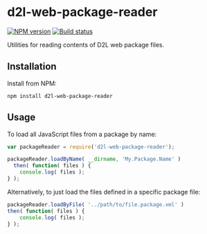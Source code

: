 # d2l-web-package-reader
[![NPM version][npm-image]][npm-url]
[![Build status][ci-image]][ci-url]

Utilities for reading contents of D2L web package files.

## Installation

Install from NPM:
```shell
npm install d2l-web-package-reader
```

## Usage

To load all JavaScript files from a package by name:

```javascript
var packageReader = require('d2l-web-package-reader');

packageReader.loadByName( __dirname, 'My.Package.Name' )
  then( function( files ) {
	console.log( files );
} );
```

Alternatively, to just load the files defined in a specific package file:

```javascript
packageReader.loadByFile( '../path/to/file.package.xml' )
then( function( files ) {
	console.log( files );
} );
```

[npm-url]: https://npmjs.org/package/web-package-reader
[npm-image]: https://badge.fury.io/js/web-package-reader.png
[ci-image]: https://travis-ci.org/Desire2Learn-Valence/web-package-reader.svg?branch=master
[ci-url]: https://travis-ci.org/Desire2Learn-Valence/web-package-reader
